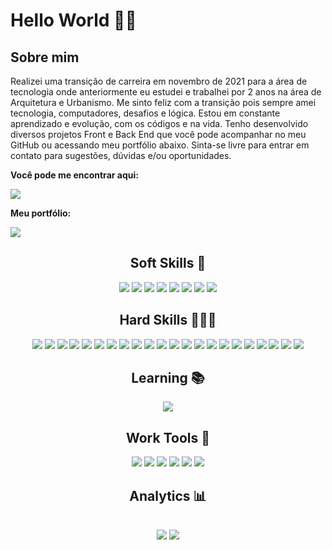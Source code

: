 <h1>Hello World 🙋‍♂️</h1>

<h2>Sobre mim</h2>
<p>Realizei uma transição de carreira em novembro de 2021 para a área de tecnologia onde anteriormente eu estudei e trabalhei por 2 anos na área de Arquitetura e Urbanismo. Me sinto feliz com a transição pois sempre amei tecnologia, computadores, desafios e lógica. Estou em constante aprendizado e evolução, com os códigos e na vida. Tenho desenvolvido diversos projetos Front e Back End que você pode acompanhar no meu GitHub ou acessando meu portfólio abaixo. Sinta-se livre para entrar em contato para sugestões, dúvidas e/ou oportunidades.</p>
<p><strong>Você pode me encontrar aqui:</strong><p>
<a href="https://www.linkedin.com/in/isaac-xavier-dev/"><img src="https://img.shields.io/badge/LinkedIn-008BF1?logo=linkedin&logoColor=white&style=for-the-badge"/></a>
<p><strong>Meu portfólio:</strong></p>
<a href="https://projeto-portfolio.vercel.app/"><img src="https://img.shields.io/badge/Portfolio-008BF1?logo=&logoColor=white&style=for-the-badge"/></a>

<div align="center">
  <h2>Soft Skills 🕺</h2>
  <div>
    <img src="https://img.shields.io/badge/Trabalho em equipe-87CEFA?logo=&logoColor=00BFFF&style=for-the-badge"/>
    <img src="https://img.shields.io/badge/Autodidata-00BFFF?logo=&logoColor=00BFFF&style=for-the-badge"/>
    <img src="https://img.shields.io/badge/Comunicação-1E90FF?logo=&logoColor=00BFFF&style=for-the-badge"/>
    <img src="https://img.shields.io/badge/Fácil Aprendizado-7CFC00?logo=&logoColor=00BFFF&style=for-the-badge"/>
    <img src="https://img.shields.io/badge/Atenção aos detalhes-191970?logo=&logoColor=00BFFF&style=for-the-badge"/>
    <img src="https://img.shields.io/badge/Criatividade-DC143C?logo=&logoColor=00BFFF&style=for-the-badge"/>
    <img src="https://img.shields.io/badge/Curiosidade-4B0082?logo=&logoColor=00BFFF&style=for-the-badge"/>
    <img src="https://img.shields.io/badge/Aprendizado contínuo-yellow?logo=&logoColor=00BFFF&style=for-the-badge"/>
  </div>
</div>

<div align="center">
  <h2>Hard Skills 🧑🏻‍💻</h2>
  <div>
    <img src="https://img.shields.io/badge/-React%20Js-87CEFA?logo=react&logoColor=00BFFF&style=for-the-badge"/>
    <img src="https://img.shields.io/badge/-Typescript-1E90FF?logo=typescript&logoColor=white&style=for-the-badge"/>
    <img src="https://img.shields.io/badge/-Chakra%20Ui-20B2AA?logo=chakraui&logoColor=white&style=for-the-badge"/>
    <img src="https://img.shields.io/badge/-Node%20Js-green?logo=node.js&logoColor=008000&style=for-the-badge"/>
    <img src="https://img.shields.io/badge/-python-4169E1?logo=python&logoColor=white&style=for-the-badge"/>
    <img src="https://img.shields.io/badge/-django-006400?logo=django&logoColor=white&style=for-the-badge"/>
    <img src="https://img.shields.io/badge/-CSS-6A5ACD?logo=css3&logoColor=white&style=for-the-badge"/>
    <img src="https://img.shields.io/badge/-Javascript-yellow?logo=javascript&logoColor=white&style=for-the-badge"/>
    <img src="https://img.shields.io/badge/-Styled%20Components-4F4F4F?logo=styled-components&logoColor=red&style=for-the-badge"/>
    <img src="https://img.shields.io/badge/-Express%20Js-D3D3D3?logo=express&logoColor=1E90FF&style=for-the-badge"/>
    <img src="https://img.shields.io/badge/-JWT-D3D3D3?logo=JSON%20Web%20Tokens&logoColor=363636&style=for-the-badge"/>
    <img src="https://img.shields.io/badge/-TypeORM-4682B4?logo=typescript&logoColor=1E90FF&style=for-the-badge"/>
    <img src="https://img.shields.io/badge/-Jest-FA8072?logo=jest&logoColor=800000&style=for-the-badge"/>
    <img src="https://img.shields.io/badge/-Docker-1E90FF?logo=docker&logoColor=white&style=for-the-badge"/>
    <img src="https://img.shields.io/badge/-postgreSQL-4682B4?logo=postgresql&logoColor=white&style=for-the-badge"/>
    <img src="https://img.shields.io/badge/-vercel-black?logo=vercel&logoColor=white&style=for-the-badge"/>
    <img src="https://img.shields.io/badge/-heroku-9370DB?logo=heroku&logoColor=purple&style=for-the-badge"/>
    <img src="https://img.shields.io/badge/-yarn-008080?logo=yarn&logoColor=white&style=for-the-badge"/>
    <img src="https://img.shields.io/badge/-git-FF4500?logo=git&logoColor=white&style=for-the-badge"/>
    <img src="https://img.shields.io/badge/-mongodb-D3D3D3?logo=mongodb&logoColor=148906&style=for-the-badge"/>
    <img src="https://img.shields.io/badge/-amazon aws-gray?logo=amazonaws&logoColor=yellow&style=for-the-badge"/>
    <img src="https://img.shields.io/badge/-redis-red?logo=redis&logoColor=white&style=for-the-badge"/>
  </div>
</div>

<div align="center">
  <h2>Learning 📚</h2>
  <div>
    <img src="https://img.shields.io/badge/-java-blue?logo=java&logoColor=blue&style=for-the-badge"/>
  </div>
</div>

<div align="center">
  <h2>Work Tools 🔧</h2>
   <div>
    <img src="https://img.shields.io/badge/-linux-FF4500?logo=linux&logoColor=black&style=for-the-badge"/>
    <img src="https://img.shields.io/badge/-vscode-1E90FF?logo=Visual%20Studio%20Code&logoColor=white&style=for-the-badge"/>
    <img src="https://img.shields.io/badge/-insomnia-5500FF?logo=insomnia&logoColor=white&style=for-the-badge"/>
    <img src="https://img.shields.io/badge/-figma-D3D3D3?logo=figma&logoColor=FF4500&style=for-the-badge"/>
    <img src="https://img.shields.io/badge/-notion-black?logo=notion&logoColor=white&style=for-the-badge"/>
    <img src="https://img.shields.io/badge/-trello-0068FF?logo=trello&logoColor=white&style=for-the-badge"/>
  </div>
</div>

<div align="center" direction="column">
<h2>Analytics 📊<h2>
<img src="https://github-readme-stats.vercel.app/api?username=zaquinn&show_icons=true&theme=tokyonight"/>
<img src="https://github-readme-stats.vercel.app/api/top-langs/?username=zaquinn&theme=tokyonight"/>
</div>
